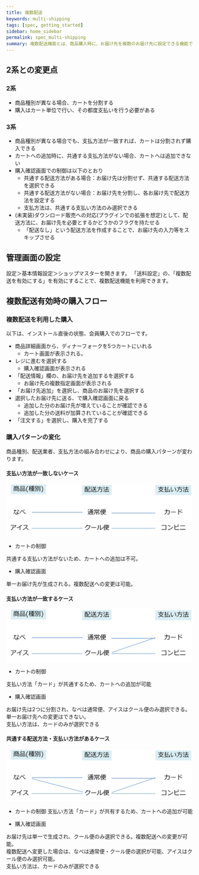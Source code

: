 ```yaml
---
title: 複数配送
keywords: multi-shipping
tags: [spec, getting_started]
sidebar: home_sidebar
permalink: spec_multi-shipping
summary: 複数配送機能とは、商品購入時に、お届け先を複数のお届け先に設定できる機能です。この機能は、管理画面の設定により、有効にすることができます
---
```


## 2系との変更点

### 2系
- 商品種別が異なる場合、カートを分割する
- 購入はカート単位で行い、その都度支払いを行う必要がある

### 3系
- 商品種別が異なる場合でも、支払方法が一致すれば、カートは分割されず購入できる
- カートへの追加時に、共通する支払方法がない場合、カートへは追加できない
- 購入確認画面での制御は以下のとおり
    - 共通する配送方法がある場合：お届け先は分割せず、共通する配送方法を選択できる
    - 共通する配送方法がない場合：お届け先を分割し、各お届け先で配送方法を設定する
    - 支払方法は、共通する支払い方法のみ選択できる
- (未実装)ダウンロード販売への対応(プラグインでの拡張を想定)として、配送方法に、お届け先を必要とするかどうかのフラグを持たせる
    - 「配送なし」という配送方法を作成することで、お届け先の入力等をスキップさせる

## 管理画面の設定

設定＞基本情報設定＞ショップマスターを開きます。
「送料設定」の、「複数配送を有効にする」を有効にすることで、複数配送機能を利用できます。

## 複数配送有効時の購入フロー

### 複数配送を利用した購入

以下は、インストール直後の状態、会員購入でのフローです。

- 商品詳細画面から、ディナーフォークを5つカートにいれる
    - カート画面が表示される。
- レジに進むを選択する
    - 購入確認画面が表示される
- 「配送情報」欄の、お届け先を追加するを選択する
    - お届け先の複数指定画面が表示される
- 「お届け先追加」を選択し、商品のお届け先を選択する
- 選択したお届け先に送る、で購入確認画面に戻る
    - 追加した分のお届け先が増えていることが確認できる
    - 追加した分の送料が加算されていることが確認できる                                
- 「注文する」を選択し、購入を完了する

### 購入パターンの変化
商品種別、配送業者、支払方法の組み合わせにより、商品の購入パターンが変わります。

#### 支払い方法が一致しないケース

![支払方法の不一致](/images/img-multi-shipping-01.png)  

+ カートの制御

共通する支払い方法がないため、カートへの追加は不可。

+  購入確認画面

単一お届け先が生成される。複数配送への変更は可能。

#### 支払い方法が一致するケース

![支払方法の一致](/images/img-multi-shipping-02.png)  

+  カートの制御

支払い方法「カード」が共通するため、カートへの追加が可能

+  購入確認画面

お届け先は2つに分割され、なべは通常便、アイスはクール便のみ選択できる。単一お届け先への変更はできない。  
支払い方法は、カードのみが選択できる  

#### 共通する配送方法・支払い方法があるケース

![配送方法](/images/img-multi-shipping-03.png)  

+ カートの制御
支払い方法「カード」が共有するため、カートへの追加が可能

+ 購入確認画面

お届け先は単一で生成され、クール便のみ選択できる。複数配送への変更が可能。  
複数配送へ変更した場合は、なべは通常便・クール便の選択が可能、アイスはクール便のみ選択可能。  
支払い方法は、カードのみが選択できる  
